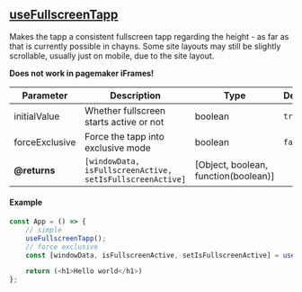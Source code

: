 ## [useFullscreenTapp](useFullscreenTapp.ts)
Makes the tapp a consistent fullscreen tapp regarding the height - as far as that is currently possible in chayns.
Some site layouts may still be slightly scrollable, usually just on mobile, due to the site layout.

**Does not work in pagemaker iFrames!**

| Parameter | Description | Type | Default/required |
|------|--------------|-----------|-------------|
|initialValue | Whether fullscreen starts active or not | boolean | `true` |
|forceExclusive| Force the tapp into exclusive mode | boolean |`false`|
| **@returns** | `[windowData, isFullscreenActive, setIsFullscreenActive]` | [Object, boolean, function(boolean)] | |

#### Example
```javascript
const App = () => {
    // simple
    useFullscreenTapp();
    // force exclusive
    const [windowData, isFullscreenActive, setIsFullscreenActive] = useFullscreenTapp(true, true);

    return (<h1>Hello world</h1>)
};
```
